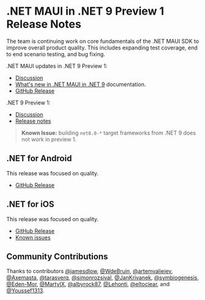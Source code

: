 # .NET MAUI in .NET 9 Preview 1 Release Notes

The team is continuing work on core fundamentals of the .NET MAUI SDK to improve overall product quality. This includes expanding test coverage, end to end scenario testing, and bug fixing. 

.NET MAUI updates in .NET 9 Preview 1:
* [Discussion](https://github.com/dotnet/maui/discussions/20558)
* [What's new in .NET MAUI in .NET 9](https://learn.microsoft.com/dotnet/maui/whats-new/dotnet-9) documentation.
* [GitHub Release](https://github.com/dotnet/maui/releases/tag/9.0.100-preview.1.9973)

.NET 9 Preview 1:
* [Discussion](https://aka.ms/dotnet/9/preview1)
* [Release notes](README.md) 

> **Known Issue:** building `net8.0-*` target frameworks from .NET 9 does not work in preview 1.

## .NET for Android

This release was focused on quality.

- [GitHub Release](https://github.com/xamarin/xamarin-android/releases/)

## .NET for iOS

This release was focused on quality.

- [GitHub Release](https://github.com/xamarin/xamarin-macios/releases/)
- [Known issues](https://github.com/xamarin/xamarin-macios/wiki/Known-issues-in-.NET9)

## Community Contributions

Thanks to contributors [@jamesdlow](https://github.com/jamesdlow), [@WdeBruin](https://github.com/WdeBruin), [@artemvalieiev](https://github.com/artemvalieiev), [@Axemasta](https://github.com/Axemasta), [@tarasverq](https://github.com/tarasverq), [@simonrozsival](https://github.com/simonrozsival), [@JanKrivanek](https://github.com/JanKrivanek), [@symbiogenesis](https://github.com/symbiogenesis), [@Eden-Mor](https://github.com/Eden-Mor), [@MartyIX](https://github.com/MartyIX), [@albyrock87](https://github.com/albyrock87), [@Lehonti](https://github.com/Lehonti), [@eltociear](https://github.com/eltociear), and [@Youssef1313](https://github.com/Youssef1313).
